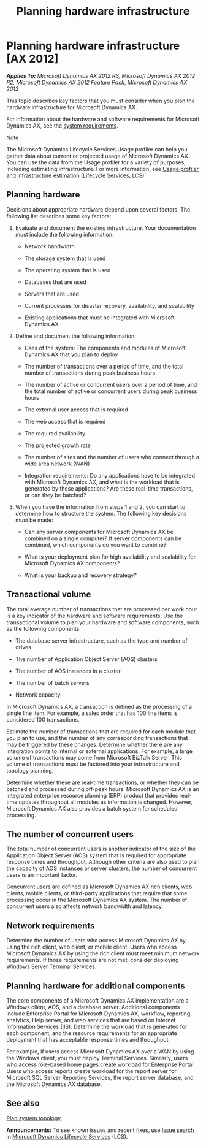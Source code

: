 ﻿---
title: Planning hardware infrastructure
TOCTitle: Planning hardware infrastructure
ms:assetid: e10f80b4-7816-492f-976a-4cb45c66ed65
ms:mtpsurl: https://technet.microsoft.com/en-us/library/Dd362104(v=AX.60)
ms:contentKeyID: 35133103
ms.date: 08/27/2014
mtps_version: v=AX.60
---

# Planning hardware infrastructure [AX 2012]


_**Applies To:** Microsoft Dynamics AX 2012 R3, Microsoft Dynamics AX 2012 R2, Microsoft Dynamics AX 2012 Feature Pack, Microsoft Dynamics AX 2012_

This topic describes key factors that you must consider when you plan the hardware infrastructure for Microsoft Dynamics AX.

For information about the hardware and software requirements for Microsoft Dynamics AX, see the [system requirements](http://go.microsoft.com/fwlink/?linkid=165377).


> [!NOTE]
> <P>The Microsoft Dynamics Lifecycle Services&nbsp;Usage profiler can help you gather data about current or projected usage of Microsoft Dynamics AX. You can use the data from the Usage profiler for a variety of purposes, including estimating infrastructure. For more information, see <A href="usage-profiler-lifecycle-services-lcs.md">Usage profiler and infrastructure estimation (Lifecycle Services, LCS)</A>.</P>



## Planning hardware

Decisions about appropriate hardware depend upon several factors. The following list describes some key factors:

1.  Evaluate and document the existing infrastructure. Your documentation must include the following information:
    
      - Network bandwidth
    
      - The storage system that is used
    
      - The operating system that is used
    
      - Databases that are used
    
      - Servers that are used
    
      - Current processes for disaster recovery, availability, and scalability
    
      - Existing applications that must be integrated with Microsoft Dynamics AX

2.  Define and document the following information:
    
      - Uses of the system: The components and modules of Microsoft Dynamics AX that you plan to deploy
    
      - The number of transactions over a period of time, and the total number of transactions during peak business hours
    
      - The number of active or concurrent users over a period of time, and the total number of active or concurrent users during peak business hours
    
      - The external user access that is required
    
      - The web access that is required
    
      - The required availability
    
      - The projected growth rate
    
      - The number of sites and the number of users who connect through a wide area network (WAN)
    
      - Integration requirements: Do any applications have to be integrated with Microsoft Dynamics AX, and what is the workload that is generated by these applications? Are these real-time transactions, or can they be batched?

3.  When you have the information from steps 1 and 2, you can start to determine how to structure the system. The following key decisions must be made:
    
      - Can any server components for Microsoft Dynamics AX be combined on a single computer? If server components can be combined, which components do you want to combine?
    
      - What is your deployment plan for high availability and scalability for Microsoft Dynamics AX components?
    
      - What is your backup and recovery strategy?

## Transactional volume

The total average number of transactions that are processed per work hour is a key indicator of the hardware and software requirements. Use the transactional volume to plan your hardware and software components, such as the following components:

  - The database server infrastructure, such as the type and number of drives

  - The number of Application Object Server (AOS) clusters

  - The number of AOS instances in a cluster

  - The number of batch servers

  - Network capacity

In Microsoft Dynamics AX, a transaction is defined as the processing of a single line item. For example, a sales order that has 100 line items is considered 100 transactions.

Estimate the number of transactions that are required for each module that you plan to use, and the number of any corresponding transactions that may be triggered by these changes. Determine whether there are any integration points to internal or external applications. For example, a large volume of transactions may come from Microsoft BizTalk Server. This volume of transactions must be factored into your infrastructure and topology planning.

Determine whether these are real-time transactions, or whether they can be batched and processed during off-peak hours. Microsoft Dynamics AX is an integrated enterprise resource planning (ERP) product that provides real-time updates throughout all modules as information is changed. However, Microsoft Dynamics AX also provides a batch system for scheduled processing.

## The number of concurrent users

The total number of concurrent users is another indicator of the size of the Application Object Server (AOS) system that is required for appropriate response times and throughput. Although other criteria are also used to plan the capacity of AOS instances or server clusters, the number of concurrent users is an important factor.

Concurrent users are defined as Microsoft Dynamics AX rich clients, web clients, mobile clients, or third-party applications that require that some processing occur in the Microsoft Dynamics AX system. The number of concurrent users also affects network bandwidth and latency.

## Network requirements

Determine the number of users who access Microsoft Dynamics AX by using the rich client, web client, or mobile client. Users who access Microsoft Dynamics AX by using the rich client must meet minimum network requirements. If those requirements are not met, consider deploying Windows Server Terminal Services.

## Planning hardware for additional components

The core components of a Microsoft Dynamics AX implementation are a Windows client, AOS, and a database server. Additional components include Enterprise Portal for Microsoft Dynamics AX, workflow, reporting, analytics, Help server, and web services that are based on Internet Information Services (IIS). Determine the workload that is generated for each component, and the resource requirements for an appropriate deployment that has acceptable response times and throughput.

For example, if users access Microsoft Dynamics AX over a WAN by using the Windows client, you must deploy Terminal Services. Similarly, users who access role-based home pages create workload for Enterprise Portal. Users who access reports create workload for the report server for Microsoft SQL Server Reporting Services, the report server database, and the Microsoft Dynamics AX database.

## See also

[Plan system topology](plan-system-topology.md)

  
**Announcements:** To see known issues and recent fixes, use [Issue search](http://go.microsoft.com/fwlink/?linkid=389258) in [Microsoft Dynamics Lifecycle Services](http://go.microsoft.com/fwlink/?linkid=306505) (LCS).

